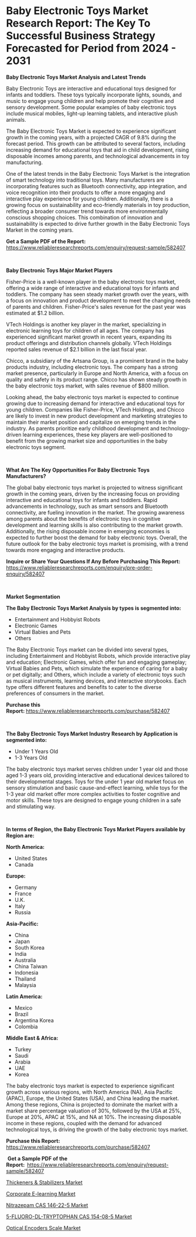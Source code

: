 <p><h1>Baby Electronic Toys Market Research Report: The Key To Successful Business Strategy Forecasted for Period from 2024 - 2031</h1></p><p><strong>Baby Electronic Toys Market Analysis and Latest Trends</strong></p>
<p><p>Baby Electronic Toys are interactive and educational toys designed for infants and toddlers. These toys typically incorporate lights, sounds, and music to engage young children and help promote their cognitive and sensory development. Some popular examples of baby electronic toys include musical mobiles, light-up learning tablets, and interactive plush animals.</p><p>The Baby Electronic Toys Market is expected to experience significant growth in the coming years, with a projected CAGR of 9.8% during the forecast period. This growth can be attributed to several factors, including increasing demand for educational toys that aid in child development, rising disposable incomes among parents, and technological advancements in toy manufacturing.</p><p>One of the latest trends in the Baby Electronic Toys Market is the integration of smart technology into traditional toys. Many manufacturers are incorporating features such as Bluetooth connectivity, app integration, and voice recognition into their products to offer a more engaging and interactive play experience for young children. Additionally, there is a growing focus on sustainability and eco-friendly materials in toy production, reflecting a broader consumer trend towards more environmentally conscious shopping choices. This combination of innovation and sustainability is expected to drive further growth in the Baby Electronic Toys Market in the coming years.</p></p>
<p><strong>Get a Sample PDF of the Report:&nbsp;</strong> <a href="https://www.reliableresearchreports.com/enquiry/request-sample/582407">https://www.reliableresearchreports.com/enquiry/request-sample/582407</a></p>
<p>&nbsp;</p>
<p><strong>Baby Electronic Toys Major Market Players</strong></p>
<p><p>Fisher-Price is a well-known player in the baby electronic toys market, offering a wide range of interactive and educational toys for infants and toddlers. The company has seen steady market growth over the years, with a focus on innovation and product development to meet the changing needs of parents and children. Fisher-Price's sales revenue for the past year was estimated at $1.2 billion.</p><p>VTech Holdings is another key player in the market, specializing in electronic learning toys for children of all ages. The company has experienced significant market growth in recent years, expanding its product offerings and distribution channels globally. VTech Holdings reported sales revenue of $2.1 billion in the last fiscal year.</p><p>Chicco, a subsidiary of the Artsana Group, is a prominent brand in the baby products industry, including electronic toys. The company has a strong market presence, particularly in Europe and North America, with a focus on quality and safety in its product range. Chicco has shown steady growth in the baby electronic toys market, with sales revenue of $800 million.</p><p>Looking ahead, the baby electronic toys market is expected to continue growing due to increasing demand for interactive and educational toys for young children. Companies like Fisher-Price, VTech Holdings, and Chicco are likely to invest in new product development and marketing strategies to maintain their market position and capitalize on emerging trends in the industry. As parents prioritize early childhood development and technology-driven learning experiences, these key players are well-positioned to benefit from the growing market size and opportunities in the baby electronic toys segment.</p></p>
<p>&nbsp;</p>
<p><strong>What Are The Key Opportunities For Baby Electronic Toys Manufacturers?</strong></p>
<p><p>The global baby electronic toys market is projected to witness significant growth in the coming years, driven by the increasing focus on providing interactive and educational toys for infants and toddlers. Rapid advancements in technology, such as smart sensors and Bluetooth connectivity, are fueling innovation in the market. The growing awareness among parents about the benefits of electronic toys in cognitive development and learning skills is also contributing to the market growth. Additionally, the rising disposable income in emerging economies is expected to further boost the demand for baby electronic toys. Overall, the future outlook for the baby electronic toys market is promising, with a trend towards more engaging and interactive products.</p></p>
<p><strong>Inquire or Share Your Questions If Any Before Purchasing This Report:</strong> <a href="https://www.reliableresearchreports.com/enquiry/pre-order-enquiry/582407">https://www.reliableresearchreports.com/enquiry/pre-order-enquiry/582407</a></p>
<p>&nbsp;</p>
<p><strong>Market Segmentation</strong></p>
<p><strong>The Baby Electronic Toys Market Analysis by types is segmented into:</strong></p>
<p><ul><li>Entertainment and Hobbyist Robots</li><li>Electronic Games</li><li>Virtual Babies and Pets</li><li>Others</li></ul></p>
<p><p>The Baby Electronic Toys market can be divided into several types, including Entertainment and Hobbyist Robots, which provide interactive play and education; Electronic Games, which offer fun and engaging gameplay; Virtual Babies and Pets, which simulate the experience of caring for a baby or pet digitally; and Others, which include a variety of electronic toys such as musical instruments, learning devices, and interactive storybooks. Each type offers different features and benefits to cater to the diverse preferences of consumers in the market.</p></p>
<p><strong>Purchase this Report:&nbsp;</strong><a href="https://www.reliableresearchreports.com/purchase/582407">https://www.reliableresearchreports.com/purchase/582407</a></p>
<p>&nbsp;</p>
<p><strong>The Baby Electronic Toys Market Industry Research by Application is segmented into:</strong></p>
<p><ul><li>Under 1 Years Old</li><li>1-3 Years Old</li></ul></p>
<p><p>The baby electronic toys market serves children under 1 year old and those aged 1-3 years old, providing interactive and educational devices tailored to their developmental stages. Toys for the under 1 year old market focus on sensory stimulation and basic cause-and-effect learning, while toys for the 1-3 year old market offer more complex activities to foster cognitive and motor skills. These toys are designed to engage young children in a safe and stimulating way.</p></p>
<p>&nbsp;</p>
<p><strong>In terms of Region, the Baby Electronic Toys Market Players available by Region are:</strong></p>
<p>
    <p> <strong> North America: </strong>
        <ul>
            <li>United States</li>
            <li>Canada</li>
        </ul>
        </p> 
    <p> <strong> Europe: </strong>
        <ul>
            <li>Germany</li>
            <li>France</li>
            <li>U.K.</li>
            <li>Italy</li>
            <li>Russia</li>
        </ul>
        </p> 
    <p> <strong> Asia-Pacific: </strong>
        <ul>
            <li>China</li>
            <li>Japan</li>
            <li>South Korea</li>
            <li>India</li>
            <li>Australia</li>
            <li>China Taiwan</li>
            <li>Indonesia</li>
            <li>Thailand</li>
            <li>Malaysia</li>
        </ul>
        </p> 
    <p> <strong> Latin America: </strong>
        <ul>
            <li>Mexico</li>
            <li>Brazil</li>
            <li>Argentina Korea</li>
            <li>Colombia</li>
        </ul>
        </p> 
    <p> <strong> Middle East & Africa: </strong>
        <ul>
            <li>Turkey</li>
            <li>Saudi</li>
            <li>Arabia</li>
            <li>UAE</li>
            <li>Korea</li>
        </ul>
    </p>
    </p>
<p><p>The baby electronic toys market is expected to experience significant growth across various regions, with North America (NA), Asia Pacific (APAC), Europe, the United States (USA), and China leading the market. Among these regions, China is projected to dominate the market with a market share percentage valuation of 30%, followed by the USA at 25%, Europe at 20%, APAC at 15%, and NA at 10%. The increasing disposable income in these regions, coupled with the demand for advanced technological toys, is driving the growth of the baby electronic toys market.</p></p>
<p><strong>Purchase this Report: </strong><a href="https://www.reliableresearchreports.com/purchase/582407">https://www.reliableresearchreports.com/purchase/582407</a></p>
<p>&nbsp;<strong>Get a Sample PDF of the Report:&nbsp;&nbsp;</strong><a href="https://www.reliableresearchreports.com/enquiry/request-sample/582407">https://www.reliableresearchreports.com/enquiry/request-sample/582407</a></p>
<p><strong></strong></p>
<p><p><a href="https://github.com/RichRobinson5/Market-Research-Report-List-3/blob/main/thickeners-stabilizers-market.md">Thickeners & Stabilizers Market</a></p><p><a href="https://github.com/gdfhhhj/Market-Research-Report-List-3/blob/main/corporate-e-learning-market.md">Corporate E-learning Market</a></p><p><a href="https://github.com/kufem1/Market-Research-Report-List-1/blob/main/nitrazepam-cas-146-22-5-market.md">Nitrazepam CAS 146-22-5 Market</a></p><p><a href="https://github.com/singletonthaxterkelliehr2df/Market-Research-Report-List-1/blob/main/5-fluoro-dl-tryptophan-cas-154-08-5-market.md">5-FLUORO-DL-TRYPTOPHAN CAS 154-08-5 Market</a></p><p><a href="https://github.com/julyju69/Market-Research-Report-List-2/blob/main/optical-encoders-scale-market.md">Optical Encoders Scale Market</a></p></p>
